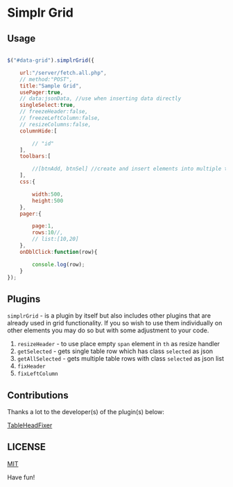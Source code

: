 Simplr Grid
===========

## Usage

```js

$("#data-grid").simplrGrid({

    url:"/server/fetch.all.php",
    // method:"POST",
    title:"Sample Grid",
    usePager:true,
    // data:jsonData, //use when inserting data directly
    singleSelect:true,
    // freezeHeader:false,
    // freezeLeftColumn:false,
    // resizeColumns:false,
    columnHide:[

        // "id"
    ],
    toolbars:[

        //[btnAdd, btnSel] //create and insert elements into multiple toolbars directly
    ],
    css:{

        width:500,
        height:500
    },
    pager:{

        page:1,
        rows:10//,
        // list:[10,20]
    },
    onDblClick:function(row){

        console.log(row);
    }
});
```

## Plugins

`simplrGrid` - is a plugin by itself but also includes other plugins that are already used in grid functionality. If you so wish to use them individually on other elements you may do so but with some adjustment to your code.

1. `resizeHeader` - to use place empty `span` element in `th`  as resize handler
2. `getSelected` - gets single table row which has class `selected` as json
3. `getAllSelected` - gets multiple table rows with class `selected` as json list
4. `fixHeader`
5. `fixLeftColumn`

## Contributions

Thanks a lot to the developer(s) of the plugin(s) below: 

[TableHeadFixer](https://github.com/lai32290/TableHeadFixer)

## LICENSE

[MIT](https://opensource.org/licenses/MIT)

Have fun!
